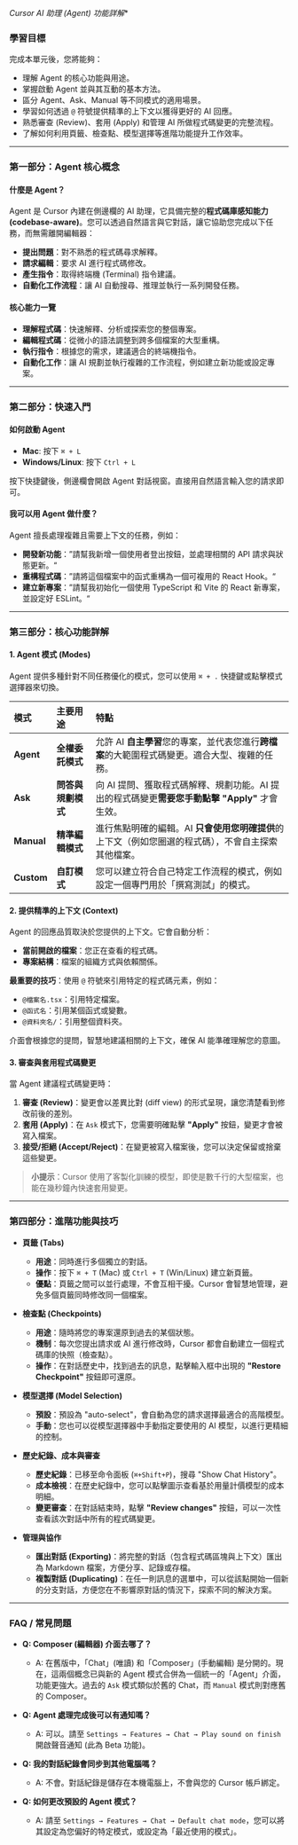 *Cursor AI 助理 (Agent) 功能詳解**

### **學習目標**

完成本單元後，您將能夠：
* 理解 Agent 的核心功能與用途。
* 掌握啟動 Agent 並與其互動的基本方法。
* 區分 Agent、Ask、Manual 等不同模式的適用場景。
* 學習如何透過 `@` 符號提供精準的上下文以獲得更好的 AI 回應。
* 熟悉審查 (Review)、套用 (Apply) 和管理 AI 所做程式碼變更的完整流程。
* 了解如何利用頁籤、檢查點、模型選擇等進階功能提升工作效率。

---

### **第一部分：Agent 核心概念**

#### **什麼是 Agent？**

Agent 是 Cursor 內建在側邊欄的 AI 助理，它具備完整的**程式碼庫感知能力 (codebase-aware)**。您可以透過自然語言與它對話，讓它協助您完成以下任務，而無需離開編輯器：

* **提出問題**：對不熟悉的程式碼尋求解釋。
* **請求編輯**：要求 AI 進行程式碼修改。
* **產生指令**：取得終端機 (Terminal) 指令建議。
* **自動化工作流程**：讓 AI 自動搜尋、推理並執行一系列開發任務。

#### **核心能力一覽**

* **理解程式碼**：快速解釋、分析或探索您的整個專案。
* **編輯程式碼**：從微小的語法調整到跨多個檔案的大型重構。
* **執行指令**：根據您的需求，建議適合的終端機指令。
* **自動化工作**：讓 AI 規劃並執行複雜的工作流程，例如建立新功能或設定專案。

---

### **第二部分：快速入門**

#### **如何啟動 Agent**

* **Mac**: 按下 `⌘ + L`
* **Windows/Linux**: 按下 `Ctrl + L`

按下快捷鍵後，側邊欄會開啟 Agent 對話視窗。直接用自然語言輸入您的請求即可。

#### **我可以用 Agent 做什麼？**

Agent 擅長處理複雜且需要上下文的任務，例如：
* **開發新功能**：”請幫我新增一個使用者登出按鈕，並處理相關的 API 請求與狀態更新。“
* **重構程式碼**：”請將這個檔案中的函式重構為一個可複用的 React Hook。“
* **建立新專案**：”請幫我初始化一個使用 TypeScript 和 Vite 的 React 新專案，並設定好 ESLint。“

---

### **第三部分：核心功能詳解**

#### **1. Agent 模式 (Modes)**

Agent 提供多種針對不同任務優化的模式，您可以使用 `⌘ + .` 快捷鍵或點擊模式選擇器來切換。

| 模式 | 主要用途 | 特點 |
| :--- | :--- | :--- |
| **Agent** | **全權委託模式** | 允許 AI **自主學習**您的專案，並代表您進行**跨檔案**的大範圍程式碼變更。適合大型、複雜的任務。 |
| **Ask** | **問答與規劃模式** | 向 AI 提問、獲取程式碼解釋、規劃功能。AI 提出的程式碼變更**需要您手動點擊 "Apply"** 才會生效。 |
| **Manual** | **精準編輯模式** | 進行焦點明確的編輯。AI **只會使用您明確提供**的上下文（例如您圈選的程式碼），不會自主探索其他檔案。 |
| **Custom** | **自訂模式** | 您可以建立符合自己特定工作流程的模式，例如設定一個專門用於「撰寫測試」的模式。 |

#### **2. 提供精準的上下文 (Context)**

Agent 的回應品質取決於您提供的上下文。它會自動分析：
* **當前開啟的檔案**：您正在查看的程式碼。
* **專案結構**：檔案的組織方式與依賴關係。

**最重要的技巧**：使用 ` @ ` 符號來引用特定的程式碼元素，例如：
* `@檔案名.tsx`：引用特定檔案。
* `@函式名`：引用某個函式或變數。
* `@資料夾名/`：引用整個資料夾。

介面會根據您的提問，智慧地建議相關的上下文，確保 AI 能準確理解您的意圖。

#### **3. 審查與套用程式碼變更**

當 Agent 建議程式碼變更時：
1.  **審查 (Review)**：變更會以差異比對 (diff view) 的形式呈現，讓您清楚看到修改前後的差別。
2.  **套用 (Apply)**：在 `Ask` 模式下，您需要明確點擊 **"Apply"** 按鈕，變更才會被寫入檔案。
3.  **接受/拒絕 (Accept/Reject)**：在變更被寫入檔案後，您可以決定保留或捨棄這些變更。

> **小提示**：Cursor 使用了客製化訓練的模型，即使是數千行的大型檔案，也能在幾秒鐘內快速套用變更。

---

### **第四部分：進階功能與技巧**

* **頁籤 (Tabs)**
    * **用途**：同時進行多個獨立的對話。
    * **操作**：按下 `⌘ + T` (Mac) 或 `Ctrl + T` (Win/Linux) 建立新頁籤。
    * **優點**：頁籤之間可以並行處理，不會互相干擾。Cursor 會智慧地管理，避免多個頁籤同時修改同一個檔案。

* **檢查點 (Checkpoints)**
    * **用途**：隨時將您的專案還原到過去的某個狀態。
    * **機制**：每次您提出請求或 AI 進行修改時，Cursor 都會自動建立一個程式碼庫的快照（檢查點）。
    * **操作**：在對話歷史中，找到過去的訊息，點擊輸入框中出現的 **"Restore Checkpoint"** 按鈕即可還原。

* **模型選擇 (Model Selection)**
    * **預設**：預設為 "auto-select"，會自動為您的請求選擇最適合的高階模型。
    * **手動**：您也可以從模型選擇器中手動指定要使用的 AI 模型，以進行更精細的控制。

* **歷史紀錄、成本與審查**
    * **歷史紀錄**：已移至命令面板 (`⌘+Shift+P`)，搜尋 "Show Chat History"。
    * **成本檢視**：在歷史紀錄中，您可以點擊圖示查看基於用量計價模型的成本明細。
    * **變更審查**：在對話結束時，點擊 **"Review changes"** 按鈕，可以一次性查看該次對話中所有的程式碼變更。

* **管理與協作**
    * **匯出對話 (Exporting)**：將完整的對話（包含程式碼區塊與上下文）匯出為 Markdown 檔案，方便分享、記錄或存檔。
    * **複製對話 (Duplicating)**：在任一則訊息的選單中，可以從該點開始一個新的分支對話，方便您在不影響原對話的情況下，探索不同的解決方案。

---

### **FAQ / 常見問題**

* **Q: Composer (編輯器) 介面去哪了？**
    * A: 在舊版中，「Chat」(唯讀) 和「Composer」(手動編輯) 是分開的。現在，這兩個概念已與新的 Agent 模式合併為一個統一的「Agent」介面，功能更強大。過去的 `Ask` 模式類似於舊的 Chat，而 `Manual` 模式則對應舊的 Composer。

* **Q: Agent 處理完成後可以有通知嗎？**
    * A: 可以。請至 `Settings → Features → Chat → Play sound on finish` 開啟聲音通知 (此為 Beta 功能)。

* **Q: 我的對話紀錄會同步到其他電腦嗎？**
    * A: 不會。對話紀錄是儲存在本機電腦上，不會與您的 Cursor 帳戶綁定。

* **Q: 如何更改預設的 Agent 模式？**
    * A: 請至 `Settings → Features → Chat → Default chat mode`，您可以將其設定為您偏好的特定模式，或設定為「最近使用的模式」。